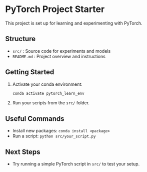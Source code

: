 # PyTorch Project Starter

This project is set up for learning and experimenting with PyTorch.

## Structure

- `src/` : Source code for experiments and models
- `README.md` : Project overview and instructions

## Getting Started

1. Activate your conda environment:

   ```zsh
   conda activate pytorch_learn_env
   ```

2. Run your scripts from the `src/` folder.

## Useful Commands

- Install new packages: `conda install <package>`
- Run a script: `python src/your_script.py`

## Next Steps

- Try running a simple PyTorch script in `src/` to test your setup.
